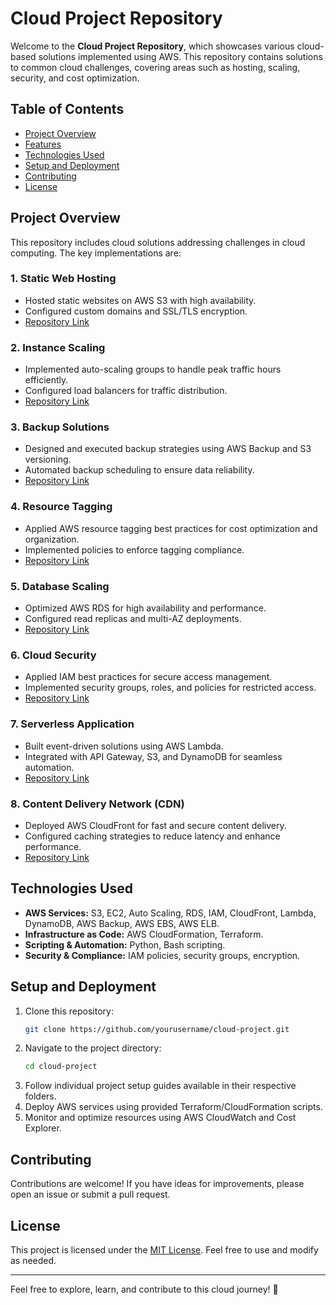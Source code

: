 # Cloud Project Repository

Welcome to the **Cloud Project Repository**, which showcases various cloud-based solutions implemented using AWS. This repository contains solutions to common cloud challenges, covering areas such as hosting, scaling, security, and cost optimization.

## Table of Contents

- [Project Overview](#project-overview)
- [Features](#features)
- [Technologies Used](#technologies-used)
- [Setup and Deployment](#setup-and-deployment)
- [Contributing](#contributing)
- [License](#license)


## Project Overview

This repository includes cloud solutions addressing challenges in cloud computing. The key implementations are:

### 1. Static Web Hosting

- Hosted static websites on AWS S3 with high availability.
- Configured custom domains and SSL/TLS encryption.
- [Repository Link](https://github.com/ShahidKhan232/Cloud-Project/tree/main/Static%20web%20Hosting)

### 2. Instance Scaling

- Implemented auto-scaling groups to handle peak traffic hours efficiently.
- Configured load balancers for traffic distribution.
- [Repository Link](https://github.com/ShahidKhan232/Cloud-Project/tree/main/Instance%20Scaling)

### 3. Backup Solutions

- Designed and executed backup strategies using AWS Backup and S3 versioning.
- Automated backup scheduling to ensure data reliability.
- [Repository Link](https://github.com/ShahidKhan232/Cloud-Project/tree/main/AWS%20Backup%20Solution)

### 4. Resource Tagging

- Applied AWS resource tagging best practices for cost optimization and organization.
- Implemented policies to enforce tagging compliance.
- [Repository Link](https://github.com/ShahidKhan232/Cloud-Project/tree/main/Resources%20Tagging%20for%20Cost%20%20Optimization)

### 5. Database Scaling

- Optimized AWS RDS for high availability and performance.
- Configured read replicas and multi-AZ deployments.
- [Repository Link](https://github.com/ShahidKhan232/Cloud-Project/tree/main/Database%20Scaling)

### 6. Cloud Security

- Applied IAM best practices for secure access management.
- Implemented security groups, roles, and policies for restricted access.
- [Repository Link](https://github.com/ShahidKhan232/Cloud-Project/tree/main/Cloud%20Security)

### 7. Serverless Application

- Built event-driven solutions using AWS Lambda.
- Integrated with API Gateway, S3, and DynamoDB for seamless automation.
- [Repository Link](https://github.com/ShahidKhan232/Cloud-Project/tree/main/Serverless%20Application)

### 8. Content Delivery Network (CDN)

- Deployed AWS CloudFront for fast and secure content delivery.
- Configured caching strategies to reduce latency and enhance performance.
- [Repository Link](https://github.com/ShahidKhan232/Cloud-Project/tree/main/Content%20Delivery%20Network%20(CDN))

## Technologies Used

- **AWS Services:** S3, EC2, Auto Scaling, RDS, IAM, CloudFront, Lambda, DynamoDB, AWS Backup, AWS EBS, AWS ELB.
- **Infrastructure as Code:** AWS CloudFormation, Terraform.
- **Scripting & Automation:** Python, Bash scripting.
- **Security & Compliance:** IAM policies, security groups, encryption.

## Setup and Deployment

1. Clone this repository:
   ```sh
   git clone https://github.com/yourusername/cloud-project.git
   ```
2. Navigate to the project directory:
   ```sh
   cd cloud-project
   ```
3. Follow individual project setup guides available in their respective folders.
4. Deploy AWS services using provided Terraform/CloudFormation scripts.
5. Monitor and optimize resources using AWS CloudWatch and Cost Explorer.

## Contributing

Contributions are welcome! If you have ideas for improvements, please open an issue or submit a pull request.

## License

This project is licensed under the [MIT License](LICENSE). Feel free to use and modify as needed.

---

Feel free to explore, learn, and contribute to this cloud journey! 🚀

